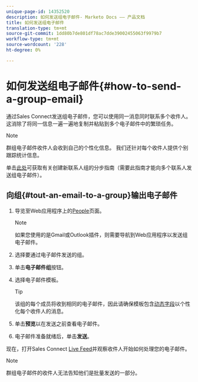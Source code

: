 ```yaml
---
unique-page-id: 14352520
description: 如何发送组电子邮件- Marketo Docs —— 产品文档
title: 如何发送组电子邮件
translation-type: tm+mt
source-git-commit: 1dd80b7de801df78ac7dde39002455063f9979b7
workflow-type: tm+mt
source-wordcount: '228'
ht-degree: 0%

---
```



# 如何发送组电子邮件{#how-to-send-a-group-email}

通过Sales Connect发送组电子邮件，您可以使用同一消息同时联系多个收件人。 这消除了将同一信息一遍一遍地复制并粘贴到多个电子邮件中的繁琐任务。

>[!NOTE]
>
>群组电子邮件收件人会收到自己的个性化信息。 我们还针对每个收件人提供个别跟踪统计信息。

单击[此处](/help/marketo/product-docs/marketo-sales-connect/people/managing-contacts/how-to-create-a-contact-group.md)可获取有关创建新联系人组的分步指南（需要此指南才能向多个联系人发送组电子邮件）。

## 向组{#tout-an-email-to-a-group}输出电子邮件

1. 导览至Web应用程序上的[People](https://toutapp.com/login)页面。

   >[!NOTE]
   >
   >如果您使用的是Gmail或Outlook插件，则需要导航到Web应用程序以发送组电子邮件。

1. 选择要通过电子邮件发送的组。

1. 单击&#x200B;**电子邮件组**&#x200B;按钮。

1. 选择电子邮件模板。

   >[!TIP]
   >
   >该组的每个成员将收到相同的电子邮件，因此请确保模板包含[动态字段](/help/marketo/product-docs/marketo-sales-connect/templates/dynamic-fields/create-custom-dynamic-fields.md)以个性化每个收件人的消息。

1. 单击&#x200B;**预览**&#x200B;以在发送之前查看电子邮件。
1. 电子邮件准备就绪后，单击&#x200B;**发送**。

现在，打开Sales Connect [Live Feed](https://toutapp.com/login)并观察收件人开始如何处理您的电子邮件。

>[!NOTE]
>
>群组电子邮件的收件人无法告知他们是批量发送的一部分。
